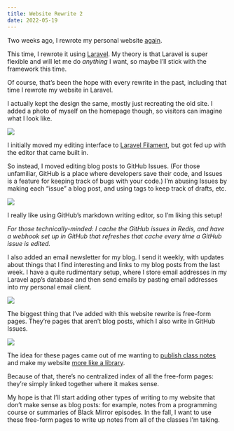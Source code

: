 ```yaml
---
title: Website Rewrite 2
date: 2022-05-19
---
```


Two weeks ago, I rewrote my personal website [again](/rewrite).

This time, I rewrote it using [Laravel](https://laravel.com). My theory is that Laravel is super flexible and will let me do _anything_ I want, so maybe I’ll stick with the framework this time.

Of course, that’s been the hope with every rewrite in the past, including that time I rewrote my website in Laravel.

I actually kept the design the same, mostly just recreating the old site. I added a photo of myself on the homepage though, so visitors can imagine what I look like.

![](/posts/rewrite-2/169405416-c72e6c5a-b52d-4568-ae86-05788fc85a1b.png)

I initially moved my editing interface to [Laravel Filament](https://filamentphp.com), but got fed up with the editor that came built in.

So instead, I moved editing blog posts to GitHub Issues. (For those unfamiliar, GitHub is a place where developers save their code, and Issues is a feature for keeping track of bugs with your code.) I’m abusing Issues by making each “issue” a blog post, and using tags to keep track of drafts, etc.

![](/posts/rewrite-2/169405662-7bab5f60-41e6-42f3-8ebc-e7acc1fa25ba.png)

I really like using GitHub’s markdown writing editor, so I’m liking this setup!

_For those technically-minded: I cache the GitHub issues in Redis, and have a webhook set up in GitHub that refreshes that cache every time a GitHub issue is edited._

I also added an email newsletter for my blog. I send it weekly, with updates about things that I find interesting and links to my blog posts from the last week. I have a quite rudimentary setup, where I store email addresses in my Laravel app’s database and then send emails by pasting email addresses into my personal email client.

![](/posts/rewrite-2/169405928-74847682-28f0-4462-ab37-8ba8f97fa816.png)

The biggest thing that I’ve added with this website rewrite is free-form pages. They’re pages that aren’t blog posts, which I also write in GitHub Issues.

![](/posts/rewrite-2/169406094-413d1025-5202-4c62-914d-66d40dbc8f4d.png)

The idea for these pages came out of me wanting to [publish class notes](/publishing-class-notes) and make my website [more like a library](/library).

Because of that, there’s no centralized index of all the free-form pages: they’re simply linked together where it makes sense.

My hope is that I’ll start adding other types of writing to my website that don’t make sense as blog posts: for example, notes from a programming course or summaries of Black Mirror episodes. In the fall, I want to use these free-form pages to write up notes from all of the classes I’m taking.
